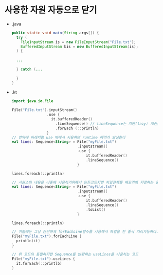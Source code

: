사용한 자원 자동으로 닫기
===
* .java
  ```java
  public static void main(String args[]) {
    try (
      FileInputStream is = new FileInputStream("File.txt");
      BufferedInputStream bis = new BufferedInputStream(is);
    ) {
    
    ...
    
    } catch (...
    
    }
  }
* .kt
  ```kotlin
  import java.io.File
  
  File("File.txt").inputStream()
                  .use {
                    it.bufferedReader()
                      .lineSequence() // lineSequence는 지연(lazy) 계산을 해주는 함수로서 foreach 구문을 즉각 실행하는것이 아닌 나중에 (여기서는 라인이 실행될때) 실행된다. 
                      .forEach (::println)
                  }
  // 만약에 아래처럼 use 밖에서 사용하면 runtime 에러가 발생한다
  val lines: Sequence<String> = File("myFile.txt")
                                .inputstream()
                                .use {
                                    it.bufferedReader()
                                    .lineSequence()
                                }

  lines.foreach(::println)

  // 시퀀스의 내용을 나중에 사용하기위해서 만든코드지만 파일전체를 메모리에 저장하는 문제발생하는 코드
  val lines: Sequence<String> = File("myFile.txt")
                                .inputstream()
                                .use {
                                    it.bufferedReader()
                                    .lineSequence()
                                    .toList()
                                }

  lines.foreach(::println)

  // 이럴때는 그냥 간단하게 forEachLine함수를 사용해서 파일을 한 줄씩 처리가능하다.
  File("myFile.txt").forEachLine { 
    println(it)
  }

  // 위 코드와 동일하지만 Sequence를 반환하는 useLines를 사용하는 코드
  File("myFile.txt").useLines {
    it.forEach(::printlb)
  }
